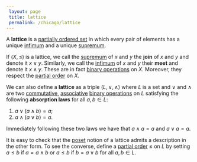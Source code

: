 ```yaml
---
 layout: page
 title: lattice
 permalink: /chicago/lattice
---
```


A **lattice** is a [partially ordered set](https://mathgloss.github.io/MathGloss/partially_ordered_set) in which every pair of elements has a unique [infimum](https://mathgloss.github.io/MathGloss/infimum) and a unique [supremum](https://mathgloss.github.io/MathGloss/supremum). 

If $(X, \leq)$ is a lattice, we call the [supremum](https://mathgloss.github.io/MathGloss/supremum) of $x$ and $y$ the **join** of $x$ and $y$ and denote it $x\lor y$. Similarly, we call the [infimum](https://mathgloss.github.io/MathGloss/infimum) of $x$ and $y$ their **meet** and denote it $x\land y$. These are in fact [binary operations](https://mathgloss.github.io/MathGloss/binary_operation) on $X$. Moreover, they respect the [partial order](https://mathgloss.github.io/MathGloss/partially_ordered_set) on $X$.  

We can also define a **lattice** as a triple $(L, \lor,\land)$ where $L$ is a set and $\lor$ and $\land$ are two [commutative](https://mathgloss.github.io/MathGloss/commutative), [associative](https://mathgloss.github.io/MathGloss/associative) [binary operations](https://mathgloss.github.io/MathGloss/#################binary_operations) on $L$ satisfying the following **absorption laws** for all $a,b \in L$:
1. $a\lor (a\land b) = a$;
2. $a\land (a\lor b) = a$. 

Immediately following these two laws we have that $a\land a = a$ and $a\lor a = a$. 

It is easy to check that the [poset](https://mathgloss.github.io/MathGloss/######################poset) notion of a lattice admits a description in the other form. To see the converse, define a [partial order](https://mathgloss.github.io/MathGloss/######################partial_order) $\leq$ on $L$ by setting $a\leq b$ if $a= a\land b$ or $a\leq b$ if $b = a\lor b$ for all $a,b\in L$. 